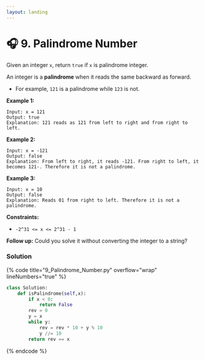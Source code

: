 ```yaml
---
layout: landing
---
```


# 🎧 9. Palindrome Number

Given an integer `x`, return `true` if `x` is palindrome integer.

An integer is a **palindrome** when it reads the same backward as forward.

* For example, `121` is a palindrome while `123` is not.

&#x20;

**Example 1:**

```
Input: x = 121
Output: true
Explanation: 121 reads as 121 from left to right and from right to left.
```

**Example 2:**

```
Input: x = -121
Output: false
Explanation: From left to right, it reads -121. From right to left, it becomes 121-. Therefore it is not a palindrome.
```

**Example 3:**

```
Input: x = 10
Output: false
Explanation: Reads 01 from right to left. Therefore it is not a palindrome.
```

&#x20;

**Constraints:**

* `-2^31 <= x <= 2^31 - 1`

&#x20;

**Follow up:** Could you solve it without converting the integer to a string?

### Solution

{% code title="9_Palindrome_Number.py" overflow="wrap" lineNumbers="true" %}
```python
class Solution:
    def isPalindrome(self,x):
        if x < 0:
            return False
        rev = 0
        y = x
        while y:
            rev = rev * 10 + y % 10
            y //= 10
        return rev == x
```
{% endcode %}

